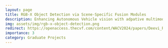```yaml
---
layout: page
title: RGB-X Object Detection via Scene-Specific Fusion Modules
description: Enhancing Autonomous Vehicle vision with adpative multimodal fusion for all-weather object detection
img: assets/img/rgb-x-object-detection.png
redirect: https://openaccess.thecvf.com/content/WACV2024/papers/Deevi_RGB-X_Object_Detection_via_Scene-Specific_Fusion_Modules_WACV_2024_paper.pdf
importance: 3
category: Graduate Projects
---
```


